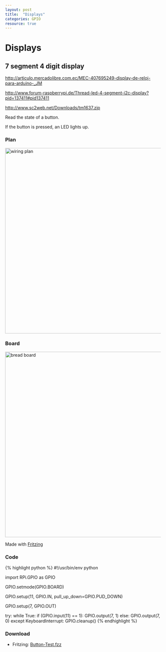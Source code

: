 ```yaml
---
layout: post
title:  "Displays"
categories: GPIO
resource: true
---
```


# Displays

## 7 segment 4 digit display

http://articulo.mercadolibre.com.ec/MEC-407695249-display-de-reloj-para-arduino-_JM

http://www.forum-raspberrypi.de/Thread-led-4-segment-i2c-display?pid=137411#pid137411

http://www.sc2web.net/Downloads/tm1637.zip

Read the state of a button.

If the button is pressed, an LED lights up.

### Plan

<div class="schaltplan">
	<img src="/images/fritzing/Button-Test_Schaltplan.svg" width="800" height="600" alt="wiring plan" /><br />
</div>

### Board

<img src="/images/fritzing/Button-Test_Steckplatine.svg" width="800" height="600" alt="bread board" /><br />

<p class="advert">Made with <a href="http://fritzing.org">Fritzing</a></p>

### Code

{% highlight python %}
#!/usr/bin/env python

import RPi.GPIO as GPIO

GPIO.setmode(GPIO.BOARD)

GPIO.setup(11, GPIO.IN, pull_up_down=GPIO.PUD_DOWN)

GPIO.setup(7, GPIO.OUT)

try:
         while True:
                 if (GPIO.input(11) == 1):
                        GPIO.output(7, 1)
                 else:
                        GPIO.output(7, 0)
except KeyboardInterrupt:
    GPIO.cleanup()
{% endhighlight %}

### Download

* Fritzing: [Button-Test.fzz](/images/fritzing/Button-Test.fzz)
